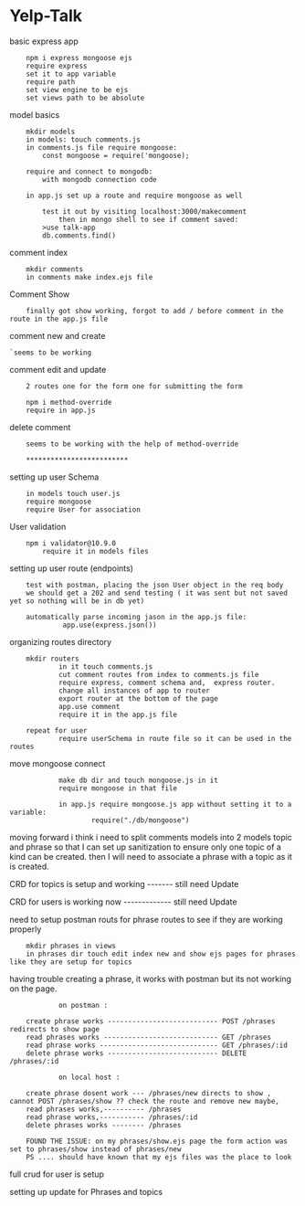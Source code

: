 # Yelp-Talk

basic express app

        npm i express mongoose ejs
        require express
        set it to app variable
        require path
        set view engine to be ejs
        set views path to be absolute

model basics

        mkdir models
        in models: touch comments.js
        in comments.js file require mongoose:
            const mongoose = require('mongoose);

        require and connect to mongodb:
            with mongodb connection code

        in app.js set up a route and require mongoose as well

            test it out by visiting localhost:3000/makecomment
                then in mongo shell to see if comment saved:
            >use talk-app
            db.comments.find()

comment index

        mkdir comments
        in comments make index.ejs file

Comment Show

        finally got show working, forgot to add / before comment in the route in the app.js file

comment new and create

    `seems to be working

comment edit and update

        2 routes one for the form one for submitting the form

        npm i method-override
        require in app.js

delete comment

        seems to be working with the help of method-override

        *************************

setting up user Schema

        in models touch user.js
        require mongoose
        require User for association

User validation

        npm i validator@10.9.0
            require it in models files

setting up user route (endpoints)

        test with postman, placing the json User object in the req body
        we should get a 202 and send testing ( it was sent but not saved yet so nothing will be in db yet)

        automatically parse incoming jason in the app.js file:
                 app.use(express.json())

organizing routes directory

        mkdir routers
                in it touch comments.js
                cut comment routes from index to comments.js file
                require express, comment schema and,  express router.
                change all instances of app to router
                export router at the bottom of the page
                app.use comment
                require it in the app.js file

        repeat for user
                require userSchema in route file so it can be used in the routes

move mongoose connect

                make db dir and touch mongoose.js in it
                require mongoose in that file

                in app.js require mongoose.js app without setting it to a variable:
                        require("./db/mongoose")

moving forward i think i need to split comments models into 2 models topic and phrase so that I can set up sanitization to ensure only one topic of a kind can be created.
then I will need to associate a phrase with a topic as it is created.

CRD for topics is setup and working ------- still need Update

CRD for users is working now ------------- still need Update

need to setup postman routs for phrase routes to see if they are working properly

        mkdir phrases in views
        in phrases dir touch edit index new and show ejs pages for phrases like they are setup for topics

having trouble creating a phrase, it works with postman but its not working on the page.

                on postman :

        create phrase works --------------------------- POST /phrases redirects to show page
        read phrases works ---------------------------- GET /phrases
        read phrase works ----------------------------- GET /phrases/:id
        delete phrase works --------------------------- DELETE /phrases/:id

                on local host :

        create phrase dosent work --- /phrases/new directs to show , cannot POST /phrases/show ?? check the route and remove new maybe,
        read phrases works,---------- /phrases
        read phrase works,----------- /phrases/:id
        delete phrases works -------- /phrases

        FOUND THE ISSUE: on my phrases/show.ejs page the form action was set to phrases/show instead of phrases/new
        PS .... should have known that my ejs files was the place to look

full crud for user is setup

setting up update for Phrases and topics
